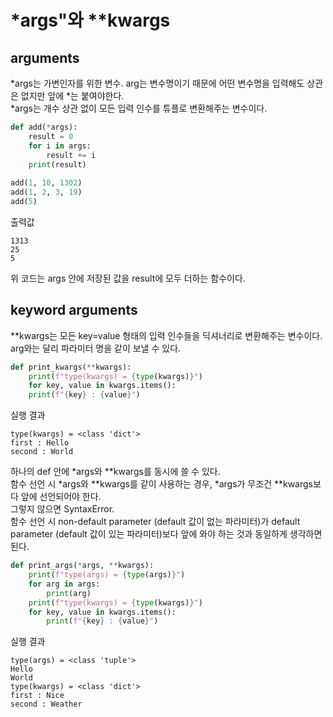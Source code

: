# *args"와 **kwargs    
## arguments
*args는 가변인자를 위한 변수. arg는 변수명이기 때문에 어떤 변수명을 입력해도 상관은 없지만 앞에 *는 붙여야한다.  
*args는 개수 상관 없이 모든 입력 인수를 튜플로 변환해주는 변수이다.  
```python  
def add(*args):
    result = 0
    for i in args:
        result += i
    print(result)
    
add(1, 10, 1302)
add(1, 2, 3, 19)
add(5)
```
출력값
```
1313
25
5  
```
위 코드는 args 안에 저장된 값을 result에 모두 더하는 함수이다.

## keyword arguments
**kwargs는 모든 key=value 형태의 입력 인수들을 딕셔너리로 변환해주는 변수이다.   
arg와는 달리 파라미터 명을 같이 보낼 수 있다. 
```python
def print_kwargs(**kwargs):
    print(f"type(kwargs) = {type(kwargs)}")
    for key, value in kwargs.items():
    print(f"{key} : {value}")
```
실행 결과
```
type(kwargs) = <class 'dict'>
first : Hello
second : World
```

하나의 def 안에 *args와 **kwargs를 동시에 쓸 수 있다.  
함수 선언 시 *args와 **kwargs를 같이 사용하는 경우, *args가 무조건 **kwargs보다 앞에 선언되어야 한다.  
그렇지 않으면 SyntaxError.  
함수 선언 시 non-default parameter (default 값이 없는 파라미터)가 default parameter (default 값이 있는 파라미터)보다 앞에 와야 하는 것과 동일하게 생각하면 된다.
```python
def print_args(*args, **kwargs):
    print(f"type(args) = {type(args)}")
    for arg in args:
        print(arg)
    print(f"type(kwargs) = {type(kwargs)}")
    for key, value in kwargs.items():
        print(f"{key} : {value}")
```
실행 결과
```
type(args) = <class 'tuple'>
Hello
World
type(kwargs) = <class 'dict'>
first : Nice
second : Weather
```
